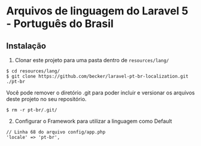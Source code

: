 # Arquivos de linguagem do Laravel 5 - Português do Brasil

## Instalação

1. Clonar este projeto para uma pasta dentro de `resources/lang/`

  ```
  $ cd resources/lang/
  $ git clone https://github.com/becker/laravel-pt-br-localization.git ./pt-br
  ```

  Você pode remover o diretório .git para poder incluir e versionar os arquivos deste projeto no seu repositório.

  ```
  $ rm -r pt-br/.git/
  ```

2. Configurar o Framework para utilizar a linguagem como Default

  ```
  // Linha 68 do arquivo config/app.php
  'locale' => 'pt-br',
  ```

